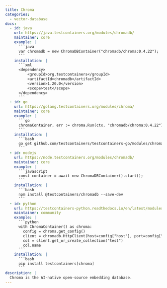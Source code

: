 ```yaml
---
title: Chroma
categories:
  - vector-database
docs:
  - id: java
    url: https://java.testcontainers.org/modules/chromadb/
    maintainer: core
    example: |
      ```java
      var chromadb = new ChromaDBContainer("chromadb/chroma:0.4.22");
      ```
    installation: |
      ```xml
      <dependency>
          <groupId>org.testcontainers</groupId>
          <artifactId>chromadb</artifactId>
          <version>1.20.0</version>
          <scope>test</scope>
      </dependency>
      ```
  - id: go
    url: https://golang.testcontainers.org/modules/chroma/
    maintainer: core
    example: |
      ```go
      chromaContainer, err := chroma.Run(ctx, "chromadb/chroma:0.4.22")
      ```
    installation: |
      ```bash
      go get github.com/testcontainers/testcontainers-go/modules/chroma
      ```
  - id: nodejs
    url: https://node.testcontainers.org/modules/chromadb/
    maintainer: core
    example: |
      ```javascript
      const container = await new ChromaDBContainer().start();
      ```
    installation: |
      ```bash
      npm install @testcontainers/chromadb --save-dev
      ```
  - id: python
    url: https://testcontainers-python.readthedocs.io/en/latest/modules/chroma/README.html
    maintainer: community
    example: |
      ```python
      with ChromaContainer() as chroma:
        config = chroma.get_config()
        client = chromadb.HttpClient(host=config["host"], port=config["port"])
        col = client.get_or_create_collection("test")
        col.name
      ```
    installation: |
      ```bash
      pip install testcontainers[chroma]
      ```
description: |
  Chroma is the AI-native open-source embedding database.
---
```

